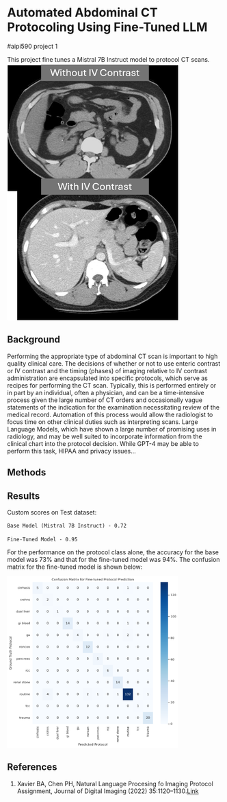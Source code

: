 # Automated Abdominal CT Protocoling Using Fine-Tuned LLM
#aipi590 project 1 

This project fine tunes a Mistral 7B Instruct model to protocol CT scans. 
<img src="assets/prepostcontrast.png" width = "400" height = "600">

## Background
Performing the appropriate type of abdominal CT scan is important to high quality clinical care. The decisions of whether or not to use enteric contrast or IV contrast and the timing (phases) of imaging relative to IV contrast administration are encapsulated into specific protocols, which serve as recipes for performing the CT scan. Typically, this is performed entirely or in part by an individual, often a physician, and can be a time-intensive process given the large number of CT orders and occasionally vague statements of the indication for the examination necessitating review of the medical record. Automation of this process would allow the radiologist to focus time on other clinical duties such as interpreting scans. Large Language Models, which have shown a large number of promising uses in radiology, and may be well suited to incorporate information from the clinical chart into the protocol decision. While GPT-4 may be able to perform this task, HIPAA and privacy issues... 

## Methods

## Results

Custom scores on Test dataset:
```
Base Model (Mistral 7B Instruct) - 0.72 

Fine-Tuned Model - 0.95
```
For the performance on the protocol class alone, the accuracy for the base model was 73% and that for the fine-tuned model was 94%. The confusion matrix for the fine-tuned model is shown below:

<img src = "assets/confusion_matrix-2.png" width="400" height="400">


## References
1. Xavier BA, Chen PH, Natural Language Procesing fo Imaging Protocol Assignment, Journal of Digital Imaging (2022) 35:1120–1130.[Link](https://doi.org/10.1007/s10278-022-00633-8)
